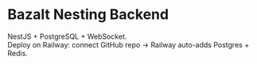 # Bazalt Nesting Backend
NestJS + PostgreSQL + WebSocket.  
Deploy on Railway: connect GitHub repo → Railway auto-adds Postgres + Redis.
